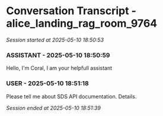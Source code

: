 # Conversation Transcript - alice_landing_rag_room_9764

*Session started at 2025-05-10 18:50:53*

### ASSISTANT - 2025-05-10 18:50:59

Hello, I'm Coral, I am your helpfull assistant

### USER - 2025-05-10 18:51:18

Please tell me about SDS API documentation. Details.

*Session ended at 2025-05-10 18:51:39*
